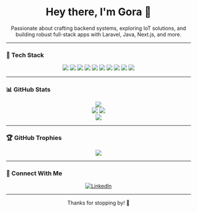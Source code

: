 <h1 align="center">Hey there, I'm Gora 👋</h1>
<p align="center">
Passionate about crafting backend systems, exploring IoT solutions, and building robust full-stack apps with Laravel, Java, Next.js, and more.
</p>

---

### 🧰 Tech Stack
<p align="center">
  <img src="https://img.shields.io/badge/Java-ED8B00?style=for-the-badge&logo=java&logoColor=white" />
  <img src="https://img.shields.io/badge/Laravel-F55247?style=for-the-badge&logo=laravel&logoColor=white" />
  <img src="https://img.shields.io/badge/Next.js-000000?style=for-the-badge&logo=nextdotjs&logoColor=white" />
  <img src="https://img.shields.io/badge/Spring%20Boot-6DB33F?style=for-the-badge&logo=springboot&logoColor=white" />
  <img src="https://img.shields.io/badge/CodeIgniter-EF4223?style=for-the-badge&logo=codeigniter&logoColor=white" />
  <img src="https://img.shields.io/badge/Node--RED-B52E31?style=for-the-badge&logo=nodered&logoColor=white" />
  <img src="https://img.shields.io/badge/MySQL-005C84?style=for-the-badge&logo=mysql&logoColor=white" />
  <img src="https://img.shields.io/badge/PostgreSQL-336791?style=for-the-badge&logo=postgresql&logoColor=white" />
  <img src="https://img.shields.io/badge/SQLite-003B57?style=for-the-badge&logo=sqlite&logoColor=white" />
  <img src="https://img.shields.io/badge/Grafana-F46800?style=for-the-badge&logo=grafana&logoColor=white" />
</p>

---

### 📊 GitHub Stats
<p align="center">
  <img src="https://github-readme-streak-stats.herokuapp.com/?user=goraasep&theme=monokai&hide_border=false" /><br/>
  
  <img src="http://github-profile-summary-cards.vercel.app/api/cards/most-commit-language?username=goraasep&theme=monokai" />
  <img src="http://github-profile-summary-cards.vercel.app/api/cards/repos-per-language?username=goraasep&theme=monokai" /><br/>
  
  <img src="https://github-readme-stats.vercel.app/api?username=goraasep&show_icons=true&theme=monokai&hide_border=false&count_private=true" />
</p>

---

### 🏆 GitHub Trophies
<p align="center">
  <img src="https://github-profile-trophy.vercel.app/?username=goraasep&theme=radical&no-frame=false&no-bg=true&margin-w=4" />
</p>

---

### 🔗 Connect With Me
<p align="center">
  <a href="https://www.linkedin.com/in/gora-asep-b55271129/">
    <img src="https://img.shields.io/badge/LinkedIn-0077B5?style=for-the-badge&logo=linkedin&logoColor=white" alt="LinkedIn" />
  </a>
</p>

---

<p align="center">
Thanks for stopping by! 🚀
</p>
